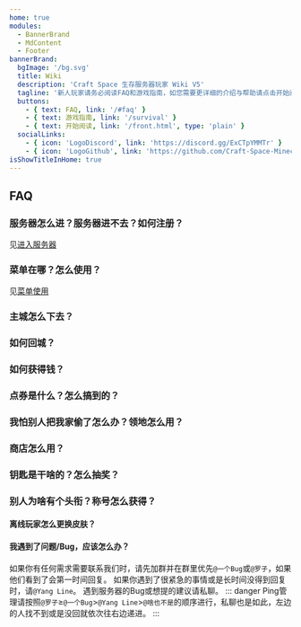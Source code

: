 ```yaml
---
home: true
modules:
  - BannerBrand
  - MdContent
  - Footer
bannerBrand:
  bgImage: '/bg.svg'
  title: Wiki
  description: 'Craft Space 生存服务器玩家 Wiki V5'
  tagline: '新人玩家请务必阅读FAQ和游戏指南，如您需要更详细的介绍与帮助请点击开始阅读'
  buttons:
    - { text: FAQ, link: '/#faq' }
    - { text: 游戏指南, link: '/survival' }
    - { text: 开始阅读, link: '/front.html', type: 'plain' }
  socialLinks:
    - { icon: 'LogoDiscord', link: 'https://discord.gg/ExCTpYMMTr' }
    - { icon: 'LogoGithub', link: 'https://github.com/Craft-Space-Minecraft-Server/Craft-Space' }
isShowTitleInHome: true
---
```

## FAQ
### 服务器怎么进？服务器进不去？如何注册？
见[进入服务器](/main/README.md#进入服务器)

### 菜单在哪？怎么使用？
见[菜单使用](/main/menu.md)

### 主城怎么下去？

### 如何回城？

### 如何获得钱？

### 点券是什么？怎么搞到的？

### 我怕别人把我家偷了怎么办？领地怎么用？

### 商店怎么用？

### 钥匙是干啥的？怎么抽奖？

### 别人为啥有个头衔？称号怎么获得？

#### 离线玩家怎么更换皮肤？

#### 我遇到了问题/Bug，应该怎么办？
如果你有任何需求需要联系我们时，请先加群并在群里优先`@一个Bug`或`@罗子`，如果他们看到了会第一时间回复。
如果你遇到了很紧急的事情或是长时间没得到回复时，请`@Yang Line`。
遇到服务器的Bug或想提的建议请私聊。
::: danger
Ping管理请按照`@罗子`≥`@一个Bug`>`@Yang Line`>`@啥也不是`的顺序进行，私聊也是如此，左边的人找不到或是没回就依次往右边递进。
:::